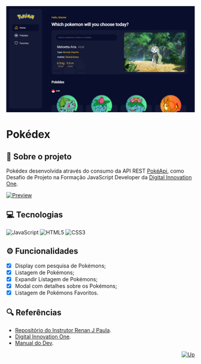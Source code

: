 <div id="top" align="center">
  <a href="https://elidianaandrade.github.io/pokedex">
    <img alt="Screen Pokédex" src="https://github.com/elidianaandrade/pokedex/blob/main/src/assets/images/screen.jpg?raw=true">
  </a>
</div>

# Pokédex

## 🔴 Sobre o projeto
Pokédex desenvolvida através do consumo da API REST [PokéApi](https://pokeapi.co/), como Desafio de Projeto na Formação JavaScript Developer da [Digital Innovation One](https://www.dio.me/).

[![Preview](https://img.shields.io/badge/Preview-000?style=for-the-badge&logo=github&logoColor=7520FF)](https://elidianaandrade.github.io/pokedex/)

## 💻 Tecnologias
![JavaScript](https://img.shields.io/badge/JavaScript-000?style=for-the-badge&logo=javascript&logoColor=7520FF)
![HTML5](https://img.shields.io/badge/HTML5-000?style=for-the-badge&logo=html5&logoColor=7520FF)
![CSS3](https://img.shields.io/badge/CSS3-000?style=for-the-badge&logo=css3&logoColor=7520FF)

## ⚙ Funcionalidades
- [x] Display com pesquisa de Pokémons;
- [x] Listagem de Pokémons;
- [x] Expandir Listagem de Pokémons;
- [x] Modal com detalhes sobre os Pokémons;
- [x] Listagem de Pokémons Favoritos.

## 🔍 Referências
- [Repositório do Instrutor Renan J Paula](https://github.com/digitalinnovationone/js-developer-pokedex).
- [Digital Innovation One](https://www.dio.me/).
- [Manual do Dev](https://youtu.be/SjtdH3dWLa8).

<div align="right">
  <a href="#top">
    <img alt="Up" height="25" src="https://raw.githubusercontent.com/FortAwesome/Font-Awesome/6.x/svgs/solid/angle-up.svg">
  </a>
</div>
